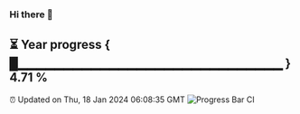 ### Hi there 👋
⏳ Year progress { █▁▁▁▁▁▁▁▁▁▁▁▁▁▁▁▁▁▁▁▁▁▁▁▁▁▁▁▁▁ } 4.71 %
---
⏰ Updated on Thu, 18 Jan 2024 06:08:35 GMT
![Progress Bar CI](https://github.com/Moyi321/Moyi321/workflows/Progress%20Bar%20CI/badge.svg)

